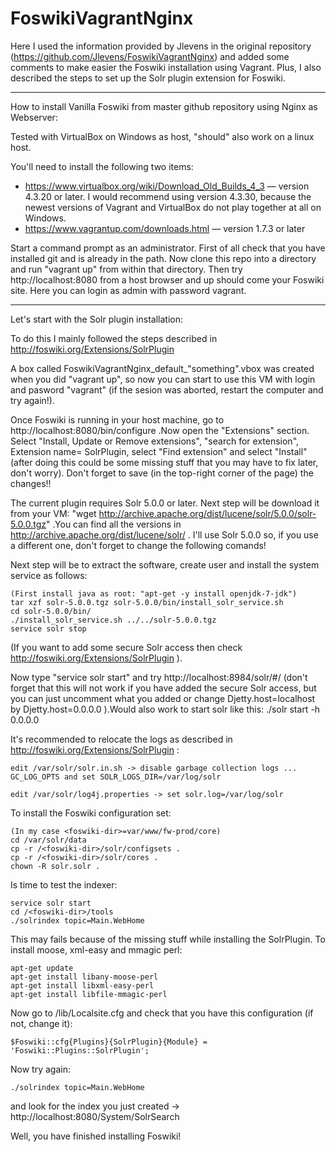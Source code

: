 # FoswikiVagrantNginx

Here I used the information provided by Jlevens in the original repository (https://github.com/Jlevens/FoswikiVagrantNginx) and added some comments to make easier the Foswiki installation using Vagrant. Plus, I also described the steps to set up the Solr plugin extension for Foswiki. 

______

How to install Vanilla Foswiki from master github repository using Nginx as Webserver:

Tested with VirtualBox on Windows as host, "should" also work on a linux host.

You'll need to install the following two items:

   * https://www.virtualbox.org/wiki/Download_Old_Builds_4_3 &mdash; version 4.3.20 or later. I would recommend using version 4.3.30, because the newest versions of Vagrant and VirtualBox do not play together at all on Windows.
   * https://www.vagrantup.com/downloads.html &mdash; version 1.7.3 or later 

Start a command prompt as an administrator. First of all check that you have installed git and is already in the path. Now clone this repo into a directory and run "vagrant up" from within that directory. 
Then try http://localhost:8080 from a host browser and up should come your Foswiki site. Here you can login as admin with password vagrant.

______

Let's start with the Solr plugin installation:

To do this I mainly followed the steps described in http://foswiki.org/Extensions/SolrPlugin 

A box called FoswikiVagrantNginx_default_"something".vbox was created when you did "vagrant up", so now you can start to use this VM with login and pasword "vagrant" (if the sesion was aborted, restart the computer and try again!).

Once Foswiki is running in your host machine, go to http://localhost:8080/bin/configure .Now open the "Extensions" section. Select "Install, Update or Remove extensions", "search for extension", Extension name= SolrPlugin, select "Find extension" and select "Install" (after doing this could be some missing stuff that you may have to fix later, don't worry). Don't forget to save (in the top-right corner of the page) the changes!!

The current plugin requires Solr 5.0.0 or later. Next step will be download it from your VM: "wget http://archive.apache.org/dist/lucene/solr/5.0.0/solr-5.0.0.tgz" .You can find all the versions in http://archive.apache.org/dist/lucene/solr/ . I'll use Solr 5.0.0 so, if you use a different one, don't forget to change the following comands!

Next step will be to extract the software, create user and install the system service as follows:

	(First install java as root: "apt-get -y install openjdk-7-jdk")
 	tar xzf solr-5.0.0.tgz solr-5.0.0/bin/install_solr_service.sh 
	cd solr-5.0.0/bin/
	./install_solr_service.sh ../../solr-5.0.0.tgz
	service solr stop

(If you want to add some secure Solr access then check http://foswiki.org/Extensions/SolrPlugin ).

Now type "service solr start" and try http://localhost:8984/solr/#/  (don't forget that this will not work if you have added the secure Solr access, but you can just uncomment what you added or change Djetty.host=localhost by  Djetty.host=0.0.0.0 ).Would also work to start solr like this: ./solr start -h 0.0.0.0


It's recommended to relocate the logs as described in http://foswiki.org/Extensions/SolrPlugin :

	edit /var/solr/solr.in.sh -> disable garbage collection logs ... GC_LOG_OPTS and set SOLR_LOGS_DIR=/var/log/solr

	edit /var/solr/log4j.properties -> set solr.log=/var/log/solr

To install the Foswiki configuration set:

	(In my case <foswiki-dir>=var/www/fw-prod/core)
	cd /var/solr/data 
	cp -r /<foswiki-dir>/solr/configsets . 
	cp -r /<foswiki-dir>/solr/cores . 
	chown -R solr.solr .


Is time to test the indexer:

	service solr start
	cd /<foswiki-dir>/tools 
	./solrindex topic=Main.WebHome

This may fails because of the missing stuff while installing the SolrPlugin. To install moose, xml-easy and mmagic perl:

	apt-get update
	apt-get install libany-moose-perl
	apt-get install libxml-easy-perl
	apt-get install libfile-mmagic-perl

Now go to <foswiki-dir>/lib/Localsite.cfg and check that you have this configuration (if not, change it):

	$Foswiki::cfg{Plugins}{SolrPlugin}{Module} = 'Foswiki::Plugins::SolrPlugin';

Now try again:
	
	./solrindex topic=Main.WebHome

and look for the index you just created -> http://localhost:8080/System/SolrSearch 

Well, you have finished installing Foswiki!

